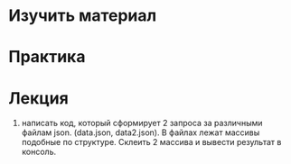 # Изучить материал


# Практика

# Лекция

1) написать код, который сформирует 2 запроса за различными файлам json. (data.json, data2.json). В файлах лежат массивы подобные по структуре. Склеить 2 массива и вывести результат в консоль.


